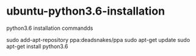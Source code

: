 # ubuntu-python3.6-installation
python3.6 installation commandds


sudo add-apt-repository ppa:deadsnakes/ppa
sudo apt-get update
sudo apt-get install python3.6
